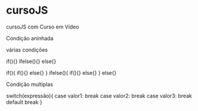 # cursoJS
 cursoJS com Curso em Vídeo


Condição aninhada

várias condições 

if(){}
ifelse(){}
else{}


if(){
    if(){}
    else{}
}
ifelse(){
     if(){}
    else{}
}
else{}


Condição multiplas 

switch(expressão){
    case valor1:
        break
    case valor2:
        break
    case valor3:
        break
    default
        break
}
